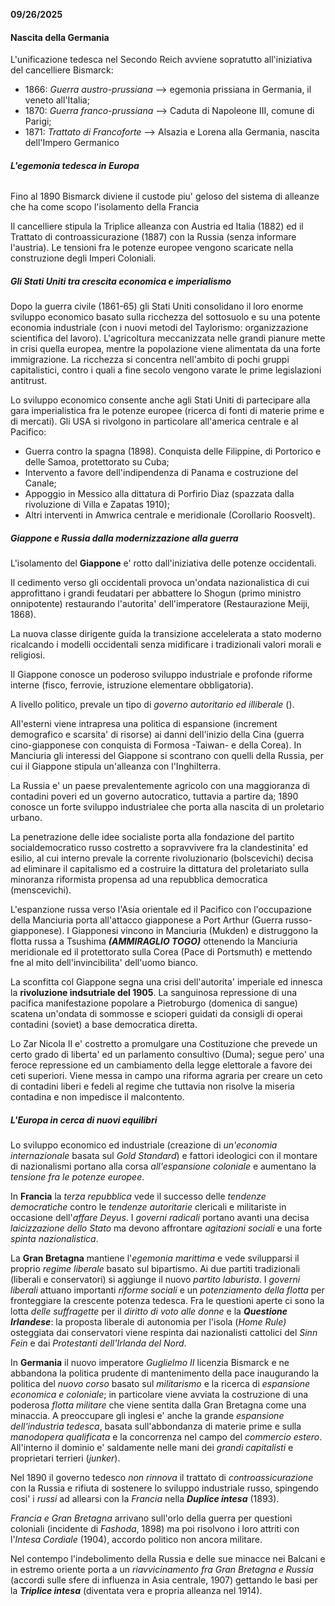 **09/26/2025**

#### **Nascita della Germania**

L'unificazione tedesca nel Secondo Reich avviene sopratutto all'iniziativa del cancelliere Bismarck:

* 1866: *Guerra austro-prussiana* --> egemonia prissiana in Germania, il veneto all'Italia;
* 1870: *Guerra franco-prussiana* --> Caduta di Napoleone III, comune di Parigi;
* 1871: *Trattato di Francoforte* --> Alsazia e Lorena alla Germania, nascita dell'Impero Germanico



###### **L'egemonia tedesca in Europa**

Fino al 1890 Bismarck diviene il custode piu' geloso del sistema di alleanze che ha come scopo l'isolamento della Francia

Il cancelliere stipula la Triplice alleanza con Austria ed Italia (1882) ed il Trattato di controassicurazione (1887) con la Russia (senza informare l'austria). Le tensioni fra le potenze europee vengono scaricate nella construzione degli Imperi Coloniali.





##### ***Gli Stati Uniti tra crescita economica e imperialismo***

Dopo la guerra civile (1861-65) gli Stati Uniti consolidano il loro enorme sviluppo economico basato sulla ricchezza del sottosuolo e su una potente economia industriale (con i nuovi metodi del Taylorismo: organizzazione scientifica del lavoro). L'agricoltura meccanizzata nelle grandi pianure mette in crisi quella europea, mentre la popolazione viene alimentata da una forte immigrazione. La ricchezza si concentra nell'ambito di pochi gruppi capitalistici, contro i quali a fine secolo vengono varate le prime legislazioni antitrust.



Lo sviluppo economico consente anche agli Stati Uniti di partecipare alla gara imperialistica fra le potenze europee (ricerca di fonti di materie prime e di mercati). Gli USA si rivolgono in particolare all'america centrale e al Pacifico:

* Guerra contro la spagna (1898). Conquista delle Filippine, di Portorico e delle Samoa, protettorato su Cuba;
* Intervento a favore dell'indipendenza di Panama e costruzione del Canale;
* Appoggio in Messico alla dittatura di Porfirio Diaz (spazzata dalla rivoluzione di Villa e Zapatas 1910);
* Altri interventi in Amwrica centrale e meridionale (Corollario Roosvelt).





##### ***Giappone e Russia dalla modernizzazione alla guerra***

L'isolamento del **Giappone** e' rotto dall'iniziativa delle potenze occidentali.

Il cedimento verso gli occidentali provoca un'ondata nazionalistica di cui approfittano i grandi feudatari per abbattere lo Shogun (primo ministro onnipotente) restaurando l'autorita' dell'imperatore (Restaurazione Meiji, 1868).

La nuova classe dirigente guida la transizione accelelerata a stato moderno ricalcando i modelli occidentali senza midificare i tradizionali valori morali e religiosi.

Il Giappone conosce un poderoso sviluppo industriale e profonde riforme interne (fisco, ferrovie, istruzione elementare obbligatoria).

A livello politico, prevale un tipo di *governo autoritario ed illiberale* ().

All'esterni viene intrapresa una politica di espansione (increment demografico e scarsita' di risorse) ai danni dell'inizio della Cina (guerra cino-giapponese con conquista di Formosa -Taiwan- e della Corea). In Manciuria gli interessi del Giappone si scontrano con quelli della Russia, per cui il Giappone stipula un'alleanza con l'Inghilterra.

La Russia e' un paese prevalentemente agricolo con una maggioranza di contadini poveri ed un governo autocratico, tuttavia a partire da; 1890 conosce un forte sviluppo industrialee che porta alla nascita di un proletario urbano.

La penetrazione delle idee socialiste porta alla fondazione del partito socialdemocratico russo costretto a sopravvivere fra la clandestinita' ed esilio, al cui interno prevale la corrente rivoluzionario (bolscevichi) decisa ad eliminare il capitalismo ed a costruire la dittatura del proletariato sulla minoranza riformista propensa ad una repubblica democratica (menscevichi).

L'espanzione russa verso l'Asia orientale ed il Pacifico con l'occupazione della Manciuria porta all'attacco giapponese a Port Arthur (Guerra russo-giapponese). I Giapponesi vincono in Manciuria (Mukden) e distruggono la flotta russa a Tsushima ***(AMMIRAGLIO TOGO)*** ottenendo la Manciuria meridionale ed il protettorato sulla Corea (Pace di Portsmuth) e mettendo fne al mito dell'invincibilita' dell'uomo bianco.

La sconfitta col Giappone segna una crisi dell'autorita' imperiale ed innesca la **rivoluzione indsutriale del 1905**. La sanguinosa repressione di una pacifica manifestazione popolare a Pietroburgo (domenica di sangue) scatena un'ondata di sommosse e scioperi guidati da consigli di operai contadini (soviet) a base democratica diretta.

Lo Zar Nicola II e' costretto a promulgare una Costituzione che prevede un certo grado di liberta' ed un parlamento consultivo (Duma); segue pero' una feroce repressione ed un cambiamento della legge elettorale a favore dei ceti superiori. Viene messa in campo una riforma agraria per creare un ceto di contadini liberi e fedeli al regime che tuttavia non risolve la miseria contadina e non impedisce il malcontento.







##### ***L'Europa in cerca di nuovi equilibri***

Lo sviluppo economico ed industriale (creazione di *un'economia internazionale* basata sul *Gold Standard*) e fattori ideologici con il montare di nazionalismi portano alla corsa *all'espansione coloniale* e aumentano la *tensione fra le potenze europee*.

In **Francia** la *terza repubblica* vede il successo delle *tendenze democratiche* contro le *tendenze autoritarie* clericali e militariste in occasione dell'*affare Deyus*. I *governi radicali* portano avanti una decisa *laicizzazione dello Stato* ma devono affrontare *agitazioni sociali* e una forte *spinta nazionalistica*.



La **Gran Bretagna** mantiene l'*egemonia marittima* e vede svilupparsi il proprio *regime liberale* basato sul bipartismo. Ai due partiti tradizionali (liberali e conservatori) si aggiunge il nuovo *partito laburista*. I *governi liberali* attuano importanti *riforme sociali* e un *potenziamento della flotta* per fronteggiare la crescente potenza tedesca. Fra le questioni aperte ci sono la lotta *delle suffragette* per il *diritto di voto alle donne* e la ***Questione Irlandese***: la proposta liberale di autonomia per l'isola (*Home Rule)* osteggiata dai conservatori viene respinta dai nazionalisti cattolici del *Sinn Fein* e dai *Protestanti dell'Irlanda del Nord*.



In **Germania** il nuovo imperatore *Guglielmo II* licenzia Bismarck e ne abbandona la politica prudente di mantenimento della pace inaugurando la politica del *nuovo corso* basato sul *militarismo* e la ricerca di *espansione economica e coloniale*; in particolare viene avviata la costruzione di una poderosa *flotta militare* che viene sentita dalla Gran Bretagna come una minaccia. A preoccupare gli inglesi e' anche la grande *espansione dell'industria tedesca*, basata sull'abbondanza di materie prime e sulla *manodopera qualificata* e la concorrenza nel campo del *commercio estero*. All'interno il dominio e' saldamente nelle mani dei *grandi capitalisti* e proprietari terrieri (*junker*).



Nel 1890 il governo tedesco *non rinnova* il trattato di *controassicurazione* con la Russia e rifiuta di sostenere lo sviluppo industriale russo, spingendo cosi' i *russi* ad allearsi con la *Francia* nella ***Duplice intesa*** (1893).

*Francia e Gran Bretagna* arrivano sull'orlo della guerra per questioni coloniali (incidente di *Fashoda*, 1898) ma poi risolvono i loro attriti con l'*Intesa Cordiale* (1904), accordo politico non ancora militare.

Nel contempo l'indebolimento della Russia e delle sue minacce nei Balcani e in estremo oriente porta a un *riavvicinamento fra Gran Bretagna e Russia* (accordi sulle sfere di influenza in Asia centrale, 1907) gettando le basi per la ***Triplice intesa*** (diventata vera e propria alleanza nel 1914).

















